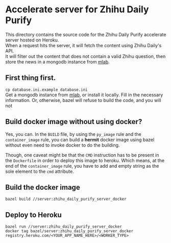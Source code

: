 # Accelerate server for Zhihu Daily Purify
This directory contains the source code for the Zhihu Daily Purify accelerate server hosted on Heroku.  
When a request hits the server, it will fetch the content using Zhihu Daily's API.  
It will filter out the content that does not contain a valid Zhihu question, then store the news in a mongodb instance from [mlab](mlab.com).

## First thing first.
`cp database.ini.example database.ini`  
Get a mongodb instance from [mlab](mlab.com), or install it locally. Fill in the necessary information.
Or, otherwise, bazel will refuse to build the code, and you will not 

## Build docker image without using docker?
Yes, you can.
In the `BUILD` file, by using the `py_image` rule and the `container_image` rule, you can build a __hermit__ docker image using bazel without even need to invoke docker to do the building.

Though, one caveat might be that the `CMD` instruction has to be present in the `Dockerfile` in order to deploy this image to heroku.
Which means, at the end of the `container_image` rule, you have to add and empty string as the sole element to the `cmd` attribute.

## Build the docker image
`bazel build //server:zhihu_daily_purify_server_docker`

## Deploy to Heroku
`bazel run //server:zhihu_daily_purify_server_docker`  
`docker tag bazel/server:zhihu_daily_purify_server_docker registry.heroku.com/<YOUR_APP_NAME_HERE>/<WORKER_TYPE>`